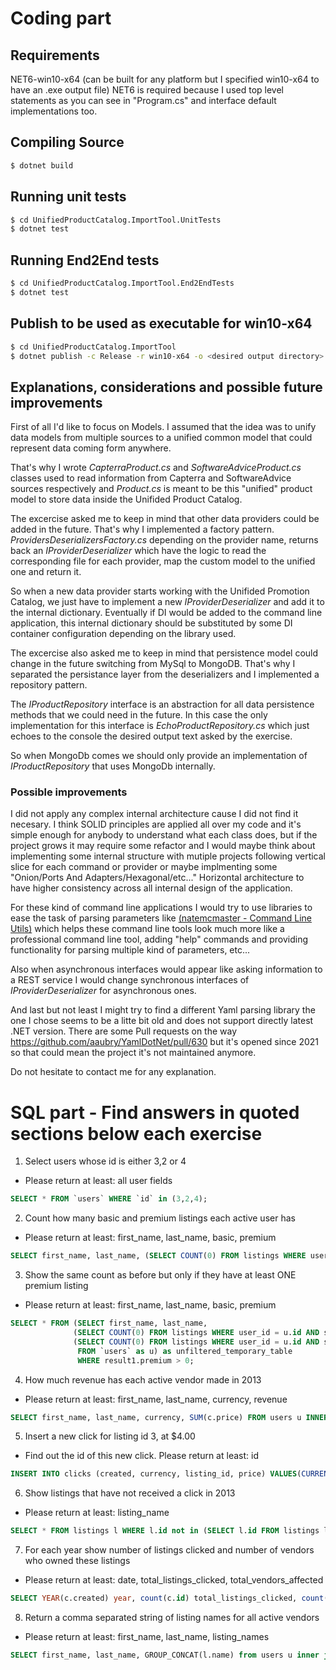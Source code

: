 # **Coding part**

## Requirements

NET6-win10-x64 (can be built for any platform but I specified win10-x64 to have an .exe output file)
NET6 is required because I used top level statements as you can see in "Program.cs" and interface default implementations too.

## Compiling Source

~~~bash
$ dotnet build 
~~~

## Running unit tests

~~~bash
$ cd UnifiedProductCatalog.ImportTool.UnitTests 
$ dotnet test
~~~

## Running End2End tests

~~~bash
$ cd UnifiedProductCatalog.ImportTool.End2EndTests 
$ dotnet test
~~~

## Publish to be used as executable for win10-x64

~~~bash
$ cd UnifiedProductCatalog.ImportTool 
$ dotnet publish -c Release -r win10-x64 -o <desired output directory>
~~~

## Explanations, considerations and possible future improvements

First of all I'd like to focus on Models.
I assumed that the idea was to unify data models from multiple sources to a unified common model that could represent data coming form anywhere. 

That's why I wrote *CapterraProduct.cs* and *SoftwareAdviceProduct.cs* classes used to read information from Capterra and SoftwareAdvice sources respectively and *Product.cs* is meant to be this "unified" product model to store data inside the Unifided Product Catalog.

The excercise asked me to keep in mind that other data providers could be added in the future. That's why I implemented a factory pattern. *ProvidersDeserializersFactory.cs* depending on the provider name, returns back an *IProviderDeserializer* which have the logic to read the corresponding file for each provider, map the custom model to the unified one and return it.

So when a new data provider starts working with the Unifided Promotion Catalog, we just have to implement a new *IProviderDeserializer* and add it to the internal dictionary. Eventually if DI would be added to the command line application, this internal dictionary should be substituted by some DI container configuration depending on the library used.

The excercise also asked me to keep in mind that persistence model could change in the future switching from MySql to MongoDB. That's why I separated the persistance layer from the deserializers and I implemented a repository pattern. 

The *IProductRepository* interface is an abstraction for all data persistence methods that we could need in the future. In this case the only implementation for this interface is *EchoProductRepository.cs* which just echoes to the console the desired output text asked by the exercise.

So when MongoDb comes we should only provide an implementation of *IProductRepository* that uses MongoDb internally.

### **Possible improvements**

I did not apply any complex internal architecture cause  I did not find it necesary. I think SOLID principles are applied all over my code and it's simple enough for anybody to understand what each class does, but if the project grows it may require some refactor and I would maybe think about implementing some internal structure with mutiple projects following vertical slice for each command or provider or maybe implmenting some "Onion/Ports And Adapters/Hexagonal/etc..." Horizontal architecture to have higher consistency across all internal design of the application.

For these kind of command line applications I would try to use libraries to ease the task of parsing parameters like [(natemcmaster - Command Line Utils)](https://github.com/natemcmaster/CommandLineUtils) which helps these command line tools look much more like a professional command line tool, adding "help" commands and providing functionality for parsing multiple kind of parameters, etc...

Also when asynchronous interfaces would appear like asking information to a REST service I would change synchronous interfaces of *IProviderDeserializer* for asynchronous ones.

And last but not least I might try to find a different Yaml parsing library the one I chose seems to be a litte bit old and does not support directly latest .NET version. There are some Pull requests on the way https://github.com/aaubry/YamlDotNet/pull/630 but it's opened since 2021 so that could mean the project it's not maintained anymore.

Do not hesitate to contact me for any explanation.

# **SQL part - Find answers in quoted sections below each exercise**

1. Select users whose id is either 3,2 or 4
- Please return at least: all user fields

~~~sql
SELECT * FROM `users` WHERE `id` in (3,2,4);
~~~

2. Count how many basic and premium listings each active user has
- Please return at least: first_name, last_name, basic, premium
~~~sql
SELECT first_name, last_name, (SELECT COUNT(0) FROM listings WHERE user_id = u.id AND status = 2) as basic, (SELECT COUNT(0) FROM listings WHERE user_id = u.id AND status = 3) as permium FROM `users` as u;
~~~
3. Show the same count as before but only if they have at least ONE premium listing
- Please return at least: first_name, last_name, basic, premium
~~~sql
SELECT * FROM (SELECT first_name, last_name, 
              (SELECT COUNT(0) FROM listings WHERE user_id = u.id AND status = 2) as basic, 
              (SELECT COUNT(0) FROM listings WHERE user_id = u.id AND status = 3) as premium 
               FROM `users` as u) as unfiltered_temporary_table
               WHERE result1.premium > 0;
~~~
4. How much revenue has each active vendor made in 2013
- Please return at least: first_name, last_name, currency, revenue
~~~sql
SELECT first_name, last_name, currency, SUM(c.price) FROM users u INNER JOIN listings l ON u.id = l.user_id INNER JOIN clicks c ON l.id = c.listing_id GROUP BY u.first_name, u.last_name, c.currency;
~~~
5. Insert a new click for listing id 3, at $4.00
- Find out the id of this new click. Please return at least: id
~~~sql
INSERT INTO clicks (created, currency, listing_id, price) VALUES(CURRENT_DATE(), 'USD', 3, 4.00);
~~~
6. Show listings that have not received a click in 2013
- Please return at least: listing_name
~~~sql
SELECT * FROM listings l WHERE l.id not in (SELECT l.id FROM listings l inner join clicks c on l.id = c.listing_id WHERE YEAR(c.created) = 2013);
~~~
7. For each year show number of listings clicked and number of vendors who owned these listings
- Please return at least: date, total_listings_clicked, total_vendors_affected
~~~sql
SELECT YEAR(c.created) year, count(c.id) total_listings_clicked, count(distinct l.id) total_vendros_affected FROM users u inner join listings l on u.id = l.user_id inner join clicks c on l.id = c.listing_id GROUP BY year;
~~~
8. Return a comma separated string of listing names for all active vendors
- Please return at least: first_name, last_name, listing_names
~~~sql
SELECT first_name, last_name, GROUP_CONCAT(l.name) from users u inner join listings l on u.id = l.user_id GROUP BY first_name, last_name;
~~~
